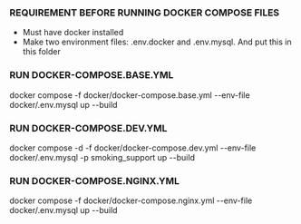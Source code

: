 ### REQUIREMENT BEFORE RUNNING DOCKER COMPOSE FILES
- Must have docker installed
- Make two environment files: .env.docker and .env.mysql. And put this in this folder

### RUN DOCKER-COMPOSE.BASE.YML
docker compose -f docker/docker-compose.base.yml --env-file docker/.env.mysql up --build

### RUN DOCKER-COMPOSE.DEV.YML
docker compose -d -f docker/docker-compose.dev.yml --env-file docker/.env.mysql -p smoking_support up --build

### RUN DOCKER-COMPOSE.NGINX.YML
docker compose -f docker/docker-compose.nginx.yml --env-file docker/.env.mysql up --build